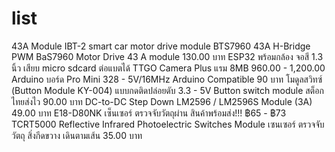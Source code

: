 # list
43A Module IBT-2 smart car motor drive module BTS7960 43A H-Bridge PWM BaS7960 Motor Drive 43 A module 130.00 บาท
ESP32 พร้อมกล้อง จอสี 1.3 นิ้ว เสียบ micro sdcard ต่อแบตได้ TTGO Camera Plus แรม 8MB 960.00 - 1,200.00
Arduino บอร์ด Pro Mini 328 - 5V/16MHz Arduino Compatible 90 บาท
โมดูลสวิทซ์ (Button Module KY-004) แบบกดติดปล่อยดับ 3.3 - 5V Button switch module สต็อกไทยส่งไว 90.00 บาท
DC-to-DC Step Down LM2596 / LM2596S Module (3A) 49.00 บาท
E18-D80NK เซ็นเซอร์ ตรวจจับวัตถุผ่าน สินค้าพร้อมส่ง!!! ฿65 - ฿73
TCRT5000 Reflective Infrared Photoelectric Switches Module เซนเซอร์ ตรวจจับวัตถุ สิ่งกีดขวาง เดินตามเส้น 35.00 บาท
